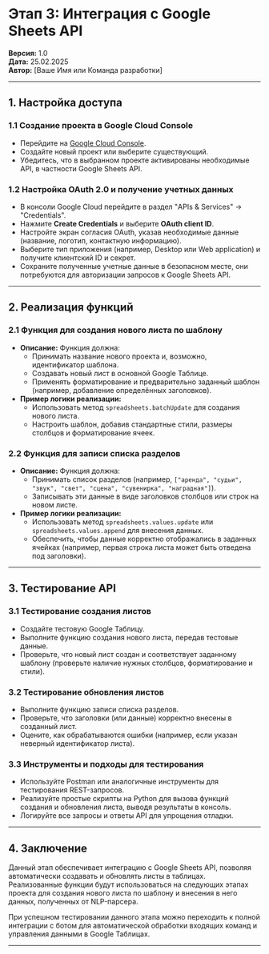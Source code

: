# Этап 3: Интеграция с Google Sheets API

**Версия:** 1.0  
**Дата:** 25.02.2025  
**Автор:** [Ваше Имя или Команда разработки]

---

## 1. Настройка доступа

### 1.1 Создание проекта в Google Cloud Console
- Перейдите на [Google Cloud Console](https://console.cloud.google.com/).
- Создайте новый проект или выберите существующий.
- Убедитесь, что в выбранном проекте активированы необходимые API, в частности Google Sheets API.

### 1.2 Настройка OAuth 2.0 и получение учетных данных
- В консоли Google Cloud перейдите в раздел "APIs & Services" → "Credentials".
- Нажмите **Create Credentials** и выберите **OAuth client ID**.
- Настройте экран согласия OAuth, указав необходимые данные (название, логотип, контактную информацию).
- Выберите тип приложения (например, Desktop или Web application) и получите клиентский ID и секрет.
- Сохраните полученные учетные данные в безопасном месте, они потребуются для авторизации запросов к Google Sheets API.

---

## 2. Реализация функций

### 2.1 Функция для создания нового листа по шаблону
- **Описание:** Функция должна:
  - Принимать название нового проекта и, возможно, идентификатор шаблона.
  - Создавать новый лист в основной Google Таблице.
  - Применять форматирование и предварительно заданный шаблон (например, добавление определённых заголовков).
- **Пример логики реализации:**
  - Использовать метод `spreadsheets.batchUpdate` для создания нового листа.
  - Настроить шаблон, добавив стандартные стили, размеры столбцов и форматирование ячеек.

### 2.2 Функция для записи списка разделов
- **Описание:** Функция должна:
  - Принимать список разделов (например, `["аренда", "судьи", "звук", "свет", "сцена", "сувенирка", "наградная"]`).
  - Записывать эти данные в виде заголовков столбцов или строк на новом листе.
- **Пример логики реализации:**
  - Использовать метод `spreadsheets.values.update` или `spreadsheets.values.append` для внесения данных.
  - Обеспечить, чтобы данные корректно отображались в заданных ячейках (например, первая строка листа может быть отведена под заголовки).

---

## 3. Тестирование API

### 3.1 Тестирование создания листов
- Создайте тестовую Google Таблицу.
- Выполните функцию создания нового листа, передав тестовые данные.
- Проверьте, что новый лист создан и соответствует заданному шаблону (проверьте наличие нужных столбцов, форматирование и стили).

### 3.2 Тестирование обновления листов
- Выполните функцию записи списка разделов.
- Проверьте, что заголовки (или данные) корректно внесены в созданный лист.
- Оцените, как обрабатываются ошибки (например, если указан неверный идентификатор листа).

### 3.3 Инструменты и подходы для тестирования
- Используйте Postman или аналогичные инструменты для тестирования REST-запросов.
- Реализуйте простые скрипты на Python для вызова функций создания и обновления листа, выводя результаты в консоль.
- Логируйте все запросы и ответы API для упрощения отладки.

---

## 4. Заключение

Данный этап обеспечивает интеграцию с Google Sheets API, позволяя автоматически создавать и обновлять листы в таблицах. Реализованные функции будут использоваться на следующих этапах проекта для создания нового листа по шаблону и внесения в него данных, полученных от NLP-парсера.

При успешном тестировании данного этапа можно переходить к полной интеграции с ботом для автоматической обработки входящих команд и управления данными в Google Таблицах.

---
